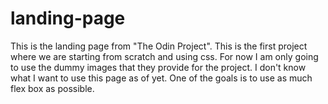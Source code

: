 # landing-page

This is the landing page from "The Odin Project". This is the first project where we are starting from scratch and using css. For now I am only going to use the dummy images that they provide for the project. I don't know what I want to use this page as of yet. One of the goals is to use as much flex box as possible.
